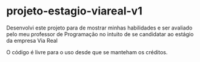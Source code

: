 # projeto-estagio-viareal-v1
Desenvolvi este projeto para de mostrar minhas habilidades e ser avaliado pelo meu professor de Programação no intuito de se candidatar ao estágio da empresa Via Real

O código é livre para o uso desde que se manteham os créditos.
